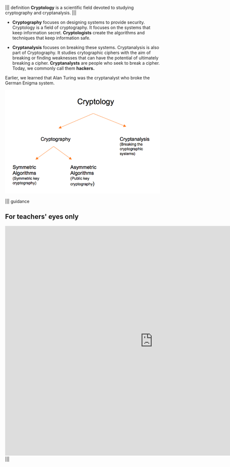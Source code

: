 ||| definition 
 **Cryptology** is a scientific field devoted to studying cryptography and cryptanalysis.
|||


- **Cryptography** focuses on designing systems to provide security. Cryptology is a field of cryptography. It focuses on the systems that keep information secret. **Cryptologists** create the algorithms and techniques that keep information safe.

- **Cryptanalysis** focuses on breaking these systems.
Cryptanalysis is also part of Cryptography. It studies crytographic ciphers with the aim of breaking or finding weaknesses that can have the potential of ultimately breaking a cipher. **Cryptanalysts** are people who seek to break a cipher. Today, we commonly call them **hackers.**

Earlier, we learned that Alan Turing was the cryptanalyst who broke the German Enigma system.

![](.guides/img/cryptology.png) 

||| guidance
## For teachers' eyes only

<iframe src="https://docs.google.com/presentation/d/1BgU58gRSfgt3XGOGgwTATh14-7C-VmSsw10bYKvCLto/embed?start=false&loop=false&delayms=3000" frameborder="0" width="960" height="749" allowfullscreen="true" mozallowfullscreen="true" webkitallowfullscreen="true"></iframe>
|||